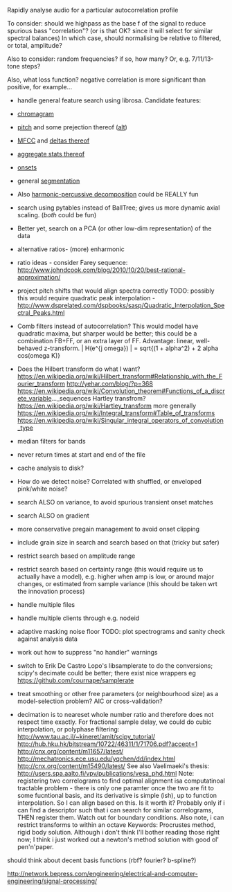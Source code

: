 Rapidly analyse audio for a particular autocorrelation profile

To consider: should we highpass as the base f of the signal to reduce
spurious bass "correlation"? (or is that OK? since it will select for
similar spectral balances) In which case, should normalising be relative
to filtered, or total, amplitude?

Also to consider: random frequencies? if so, how many? Or, e.g.
7/11/13-tone steps?

Also, what loss function? negative correlation is more significant than
positive, for example...


-   handle general feature search using librosa. Candidate features:

-   [chromagram](http://bmcfee.github.io/librosa/librosa.html#librosa.feature.chromagram)
-   [pitch](http://bmcfee.github.io/librosa/librosa.html#librosa.feature.ifptrack)
    and some prejection thereof ([alt](http://bmcfee.github.io/librosa/librosa.html#librosa.feature.piptrack))
-   [MFCC](http://bmcfee.github.io/librosa/librosa.html#librosa.feature.mfcc)
    and [deltas
    thereof](http://bmcfee.github.io/librosa/librosa.html#librosa.feature.delta)
-   [aggregate stats
    thereof](http://bmcfee.github.io/librosa/librosa.html#librosa.feature.sync)
-   [onsets](http://bmcfee.github.io/librosa/librosa.html#module-librosa.onset)
-   general [segmentation](http://bmcfee.github.io/librosa/librosa.html#module-librosa.segment)
-   Also [harmonic-percussive decomposition](http://bmcfee.github.io/librosa/librosa.html#librosa.decompose.hpss)
    could be REALLY fun


-   search using pytables instead of BallTree; gives us more dynamic
axial scaling. (*both* could be fun) 
-   Better yet, search on a PCA
(or other low-dim representation) of the data 
-   alternative ratios-
(more) enharmonic 
-   ratio ideas - consider Farey sequence:
<http://www.johndcook.com/blog/2010/10/20/best-rational-approximation/>

-   project pitch shifts that would align spectra correctly TODO:
possibly this would require quadratic peak interpolation -
<http://www.dsprelated.com/dspbooks/sasp/Quadratic_Interpolation_Spectral_Peaks.html>

-   Comb filters instead of autocorrelation? This would model have
quadratic maxima, but sharper would be better; this could be a
combination FB+FF, or an extra layer of FF. Advantage: linear,
well-behaved z-transform. | H(e\^{j omega}) | = sqrt{(1 + alpha\^2) + 2
alpha cos(omega K)} 
-   Does the Hilbert transform do what I want?
<https://en.wikipedia.org/wiki/Hilbert_transform#Relationship_with_the_Fourier_transform>
<http://yehar.com/blog/?p=368>
<https://en.wikipedia.org/wiki/Convolution_theorem#Functions_of_a_discrete_variable>...\_sequences
Hartley transfrom? <https://en.wikipedia.org/wiki/Hartley_transform>
more generally
<https://en.wikipedia.org/wiki/Integral_transform#Table_of_transforms>
<https://en.wikipedia.org/wiki/Singular_integral_operators_of_convolution_type>

-   median filters for bands 
-   never return times at start and end
of the file 
-   cache analysis to disk? 
-   How do we detect noise?
Correlated with shuffled, or enveloped pink/white noise? 
-   search
ALSO on variance, to avoid spurious transient onset matches 
-   search
ALSO on gradient 
-   more conservative pregain management to avoid
onset clipping 
-   include grain size in search and search based on
that (tricky but safer) 
-   restrict search based on amplitude range

-   restrict search based on certainty range (this would require us to
actually have a model), e.g. higher when amp is low, or around major
changes, or estimated from sample variance (this should be taken wrt the
innovation process) 
-   handle multiple files 
-   handle multiple
clients through e.g. nodeid 
-   adaptive masking noise floor TODO:
plot spectrograms and sanity check against analysis data 
-   work out
how to suppress "no handler" warnings 
-   switch to Erik De Castro
Lopo's libsamplerate to do the conversions; scipy's decimate could be
better; there exist nice wrappers eg
<https://github.com/cournape/samplerate> 
-   treat smoothing or other
free parameters (or neighbourhood size) as a model-selection problem?
AIC or cross-validation? 
-   decimation is to neareset whole number
ratio and therefore does not respect time exactly. For fractional sample
delay, we could do cubic interpolation, or polyphase filtering:
<http://www.tau.ac.il/~kineret/amit/scipy_tutorial/>
<http://hub.hku.hk/bitstream/10722/46311/1/71706.pdf?accept=1>
<http://cnx.org/content/m11657/latest/>
<http://mechatronics.ece.usu.edu/yqchen/dd/index.html>
<http://cnx.org/content/m15490/latest/> See also Vaelimaeki's thesis:
<http://users.spa.aalto.fi/vpv/publications/vesa_phd.html> Note:
registering two correlograms to find optimal alignment isa computatinoal
tractable problem - there is only one paramter once the two are fit to
some fucntional basis, and its derivative is simple (ish), up to
function interpolation. So I can align based on this. Is it worth it?
Probably only if i can find a descriptor such that i can search for
similar correlograms, THEN register them. Watch out for boundary
conditions. Also note, i can restrict transforms to within an octave
Keywords: Procrustes method, rigid body solution. Although i don't think
I'll bother reading those right now; I think i just worked out a
newton's method solution with good ol' pen'n'paper.

should think about decent basis functions (rbf? fourier? b-spline?)

<http://network.bepress.com/engineering/electrical-and-computer-engineering/signal-processing/>

